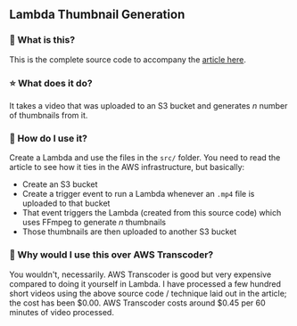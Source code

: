 ## Lambda Thumbnail Generation

### 🚀 What is this?

This is the complete source code to accompany the [article here](https://www.norrapscm.com/posts/2021-02-08-generate-thumbnails-in-lambda-from-s3-with-ffmpeg/).

### ⭐ What does it do?

It takes a video that was uploaded to an S3 bucket and generates *n* number of thumbnails from it.

### 💨 How do I use it?

Create a Lambda and use the files in the `src/` folder. You need to read the article to see how it ties in the AWS infrastructure, but basically:

* Create an S3 bucket
* Create a trigger event to run a Lambda whenever an `.mp4` file is uploaded to that bucket
* That event triggers the Lambda (created from this source code) which uses FFmpeg to generate *n* thumbnails
* Those thumbnails are then uploaded to another S3 bucket

### 🎲 Why would I use this over AWS Transcoder?

You wouldn't, necessarily. AWS Transcoder is good but very expensive compared to doing it yourself in Lambda. I have processed a few hundred short videos using the above source code / technique laid out in the article; the cost has been $0.00. AWS Transcoder costs around $0.45 per 60 minutes of video processed.